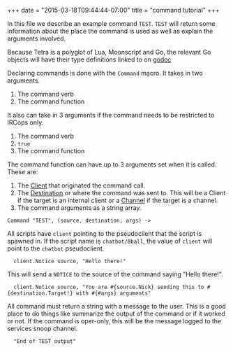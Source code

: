 +++
date = "2015-03-18T09:44:44-07:00"
title = "command tutorial"
+++

In this file we describe an example command `TEST`. `TEST` will return some 
information about the place the command is used as well as explain the 
arguments involved.

Because Tetra is a polyglot of Lua, Moonscript and Go, the relevant Go objects 
will have their type definitions linked to on [godoc](http://godoc.org)

Declaring commands is done with the `Command` macro. It takes in two arguments.

1. The command verb
2. The command function

It also can take in 3 arguments if the command needs to be restricted to IRCops 
only.

1. The command verb
2. `true`
3. The command function

The command function can have up to 3 arguments set when it is called. These 
are:

1. The [Client](https://godoc.org/github.com/Xe/Tetra/bot#Client) that 
   originated the command call.
2. The [Destination](https://godoc.org/github.com/Xe/Tetra/bot#Targeter) or 
   where the command was sent to. This will be a Client if the target is an 
   internal client or 
   a [Channel](https://godoc.org/github.com/Xe/Tetra/bot#Channel) if the target 
   is a channel.
3. The command arguments as a string array.

```moonscript
Command "TEST", (source, destination, args) ->
```

All scripts have `client` pointing to the pseudoclient that the script is 
spawned in. If the script name is `chatbot/8ball`, the value of `client` will 
point to the `chatbot` pseudoclient.

```moonscript
  client.Notice source, "Hello there!"
```

This will send a `NOTICE` to the source of the command saying "Hello there!".

```moonscript
  client.Notice source, "You are #{source.Nick} sending this to #{destination.Target!} with #{#args} arguments"
```

All command must return a string with a message to the user. This is a good 
place to do things like summarize the output of the command or if it worked or 
not. If the command is oper-only, this will be the message logged to the 
services snoop channel.

```moonscript
  "End of TEST output"
```

